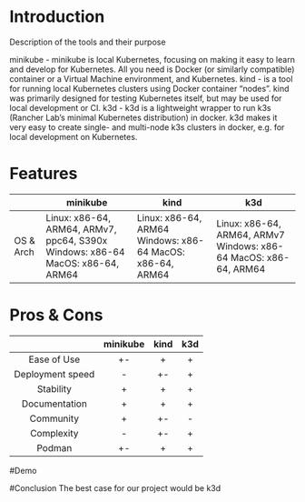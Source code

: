# Introduction
Description of the tools and their purpose

minikube - minikube is local Kubernetes, focusing on making it easy to learn and develop for Kubernetes. All you need is Docker (or similarly compatible) container or a Virtual Machine environment, and Kubernetes.
kind - is a tool for running local Kubernetes clusters using Docker container “nodes”. kind was primarily designed for testing Kubernetes itself, but may be used for local development or CI.
k3d - k3d is a lightweight wrapper to run k3s (Rancher Lab’s minimal Kubernetes distribution) in docker. k3d makes it very easy to create single- and multi-node k3s clusters in docker, e.g. for local development on Kubernetes.

# Features

|           | minikube                                                                       | kind                                                      | k3d                                                              |
|-----------|--------------------------------------------------------------------------------|-----------------------------------------------------------|------------------------------------------------------------------|
| OS & Arch | Linux: x86-64, ARM64, ARMv7, ppc64, S390x Windows: x86-64 MacOS: x86-64, ARM64 | Linux: x86-64, ARM64 Windows: x86-64 MacOS: x86-64, ARM64 | Linux: x86-64, ARM64, ARMv7 Windows: x86-64 MacOS: x86-64, ARM64 |

# Pros & Cons

|                  | minikube | kind | k3d |
|:----------------:|:--------:|:----:|:---:|
|    Ease of Use   |    +-    |   +  |  +  |
| Deployment speed |     -    |  +-  |  +  |
|     Stability    |     +    |   +  |  +  |
|   Documentation  |     +    |   +  |  +  |
|     Community    |     +    |  +-  |  -  |
|    Complexity    |     -    |  +-  |  +  |
|      Podman      |    +-    |   +  |  +  |

#Demo

#Conclusion
The best case for our project would be k3d